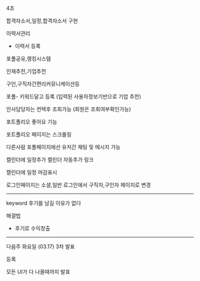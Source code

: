 4조

합격자소서,일정,합격자소서 구현

이력서관리

- 이력서 등록

포폴공유,랭킹시스템

인재추천,기업추천

구인,구직자간편리커뮤니케이션등

포폴- 키워드달고 등록 (입력된 사용자정보기반으로 기업 추천)

인사담당자는 컨택후 조회가능 (회원은 조회여부확인가능)

포트폴리오 좋아요 기능

포트폴리오 페이지는 스크롤링

다른사람 포폴페이지에선 유저간 채팅 및 메시지 가능

캘린더에 일정추가 캘린더 자동추가 링크

캘린더에 일정 마감표시 

로그인페이지는 소셜,일반 로그인에서 구직자,구인자 페이지로 변경

---

keyword 후기를 남길 이유가 없다 

해결법

-  후기로 수익창출

---

다음주 화요일 (03.17) 3차 발표 

등록



모든 UI가 다 나올때까지 발표